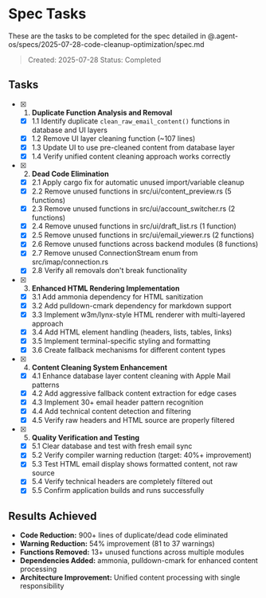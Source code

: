 # Spec Tasks

These are the tasks to be completed for the spec detailed in @.agent-os/specs/2025-07-28-code-cleanup-optimization/spec.md

> Created: 2025-07-28
> Status: Completed

## Tasks

- [x] 1. **Duplicate Function Analysis and Removal**
    - [x] 1.1 Identify duplicate `clean_raw_email_content()` functions in database and UI layers
    - [x] 1.2 Remove UI layer cleaning function (~107 lines)
    - [x] 1.3 Update UI to use pre-cleaned content from database layer
    - [x] 1.4 Verify unified content cleaning approach works correctly

- [x] 2. **Dead Code Elimination**
    - [x] 2.1 Apply cargo fix for automatic unused import/variable cleanup
    - [x] 2.2 Remove unused functions in src/ui/content_preview.rs (5 functions)
    - [x] 2.3 Remove unused functions in src/ui/account_switcher.rs (2 functions)
    - [x] 2.4 Remove unused functions in src/ui/draft_list.rs (1 function)
    - [x] 2.5 Remove unused functions in src/ui/email_viewer.rs (2 functions)
    - [x] 2.6 Remove unused functions across backend modules (8 functions)
    - [x] 2.7 Remove unused ConnectionStream enum from src/imap/connection.rs
    - [x] 2.8 Verify all removals don't break functionality

- [x] 3. **Enhanced HTML Rendering Implementation**
    - [x] 3.1 Add ammonia dependency for HTML sanitization
    - [x] 3.2 Add pulldown-cmark dependency for markdown support
    - [x] 3.3 Implement w3m/lynx-style HTML renderer with multi-layered approach
    - [x] 3.4 Add HTML element handling (headers, lists, tables, links)
    - [x] 3.5 Implement terminal-specific styling and formatting
    - [x] 3.6 Create fallback mechanisms for different content types

- [x] 4. **Content Cleaning System Enhancement**
    - [x] 4.1 Enhance database layer content cleaning with Apple Mail patterns
    - [x] 4.2 Add aggressive fallback content extraction for edge cases
    - [x] 4.3 Implement 30+ email header pattern recognition
    - [x] 4.4 Add technical content detection and filtering
    - [x] 4.5 Verify raw headers and HTML source are properly filtered

- [x] 5. **Quality Verification and Testing**
    - [x] 5.1 Clear database and test with fresh email sync
    - [x] 5.2 Verify compiler warning reduction (target: 40%+ improvement)
    - [x] 5.3 Test HTML email display shows formatted content, not raw source
    - [x] 5.4 Verify technical headers are completely filtered out
    - [x] 5.5 Confirm application builds and runs successfully

## Results Achieved

- **Code Reduction:** 900+ lines of duplicate/dead code eliminated
- **Warning Reduction:** 54% improvement (81 to 37 warnings)
- **Functions Removed:** 13+ unused functions across multiple modules
- **Dependencies Added:** ammonia, pulldown-cmark for enhanced content processing
- **Architecture Improvement:** Unified content processing with single responsibility